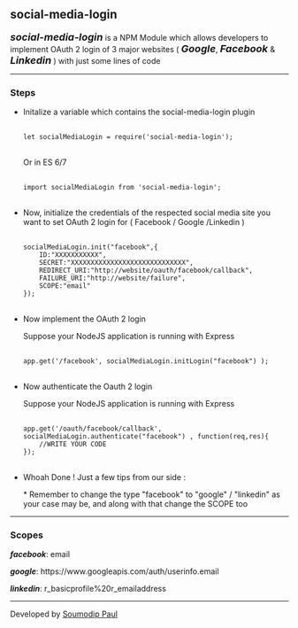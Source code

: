 <h2><b>social-media-login</b></h2>
<p><i style="font-size:18px;"><b>social-media-login</b></i> is a NPM Module which allows developers to  implement OAuth 2 login of 3 major websites ( <i style="font-size:18px;"><b>Google</b></i>, <i style="font-size:18px;"><b>Facebook</b></i> & <i style="font-size:18px;"><b>Linkedin</b></i> ) with just some lines of code</p>
<hr/>
<h3><b>Steps</b></h3>
<ul>
	<li>
		<p>Initalize a variable which contains the social-media-login plugin</p>
		<pre>
		<code>
let socialMediaLogin = require('social-media-login');</code>
		</pre>
		<p>Or in ES 6/7</p>
		<pre>
		<code>
import socialMediaLogin from 'social-media-login';</code>
		</pre>
	</li>
	<li>
		<p>Now, initialize the credentials of the respected social media site you want to set OAuth 2 login for ( Facebook / Google /Linkedin )</p>
		<pre>
			<code>
socialMediaLogin.init("facebook",{
	ID:"XXXXXXXXXXX",
	SECRET:"XXXXXXXXXXXXXXXXXXXXXXXXXXXXX",
	REDIRECT_URI:"http://website/oauth/facebook/callback",
	FAILURE_URI:"http://website/failure",
	SCOPE:"email"
});</code>
		</pre>
	</li>
	<li>
		<p>Now implement the OAuth 2 login</p>
		<p>Suppose your NodeJS application is running with Express</p>
		<pre>
			<code>
app.get('/facebook', socialMediaLogin.initLogin("facebook") );</code>
		</pre>
	</li>
	<li>
		<p>Now authenticate the Oauth 2 login</p>
		<p>Suppose your NodeJS application is running with Express</p>
		<pre>
			<code>
app.get('/oauth/facebook/callback', socialMediaLogin.authenticate("facebook") , function(req,res){
	//WRITE YOUR CODE
});</code>
		</pre>
	</li>
	<li>
		<p>Whoah Done ! Just a few tips from our side :</p>
		<p>* Remember to change the type "facebook" to "google" / "linkedin" as your case may be, and along with that change the SCOPE too</p>
	</li>
</ul>
<hr/>
<h3><b>Scopes</b></h3>
<p><b><i>facebook</i></b>: email</p>
<p><b><i>google</i></b>: https://www.googleapis.com/auth/userinfo.email</p>
<p><b><i>linkedin</i></b>: r_basicprofile%20r_emailaddress</p>
<hr/>
<p>Developed by <a href="http://www.soumodippaul.com/" target="_blank">Soumodip Paul</a></p>